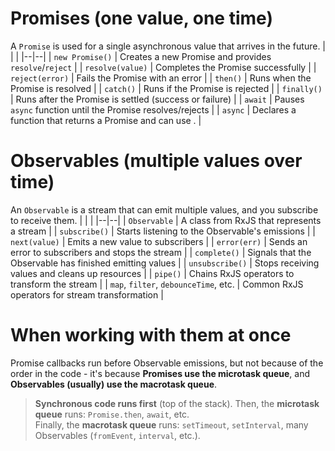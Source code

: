 # Promises (one value, one time)
A `Promise` is used for a single asynchronous value that arrives in the future.
|  |  |
|--|--|
| `new Promise()` | Creates a new Promise and provides `resolve`/`reject` |
| `resolve(value)` | Completes the Promise successfully |
| `reject(error)` | Fails the Promise with an error |
| `then()` | Runs when the Promise is resolved |
| `catch()` | Runs if the Promise is rejected |
| `finally()` | Runs after the Promise is settled (success or failure) |
| `await` | Pauses `async` function until the Promise resolves/rejects |
| `async` | Declares a function that returns a Promise and can use . |
# Observables (multiple values over time)
An `Observable` is a stream that can emit multiple values, and you subscribe to receive them.
|  |  |
|--|--|
| `Observable` | A class from RxJS that represents a stream |
| `subscribe()` | Starts listening to the Observable's emissions |
| `next(value)` | Emits a new value to subscribers |
| `error(err)` | Sends an error to subscribers and stops the stream |
| `complete()` | Signals that the Observable has finished emitting values |
| `unsubscribe()` | Stops receiving values and cleans up resources |
| `pipe()` | Chains RxJS operators to transform the stream |
| `map`, `filter`, `debounceTime`, etc. | Common RxJS operators for stream transformation |
# When working with them at once
Promise callbacks run before Observable emissions, but not because of the order in the code - it's because **Promises use the microtask queue**, and **Observables (usually) use the macrotask queue**.
> **Synchronous code runs first** (top of the stack).
> Then, the **microtask queue** runs: `Promise.then`, `await`, etc.    
>Finally, the **macrotask queue** runs: `setTimeout`, `setInterval`, many Observables (`fromEvent`, `interval`, etc.).

<!--stackedit_data:
eyJoaXN0b3J5IjpbLTE0OTA2ODQyNDddfQ==
-->